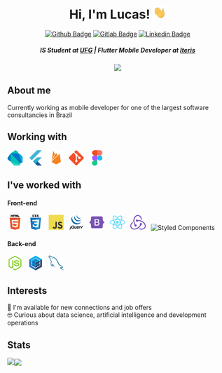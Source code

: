 <div align="center">
  <h1>
    Hi, I'm Lucas! 
    <img src="https://raw.githubusercontent.com/ABSphreak/ABSphreak/master/gifs/Hi.gif" width="30"> 
  </h1> 
  
[![Github Badge](https://img.shields.io/badge/github%20-%23323330.svg?&style=for-the-badge&logo=github&logoColor=white&color=black&link=https://github.com/lucaspmatos)](https://github.com/lucaspmatos)
[![Gitlab Badge](https://img.shields.io/badge/gitlab%20-%23323330.svg?&style=for-the-badge&logo=gitlab&logoColor=white&color=purple&link=https://gitlab.com/lucaspmatos)](https://gitlab.com/lucaspmatos)
[![Linkedin Badge](https://img.shields.io/badge/linkedin%20-%23323330.svg?&style=for-the-badge&logo=linkedin&logoColor=white&color=blue&link=https://www.linkedin.com/in/lucaspmatos/)](https://www.linkedin.com/in/lucaspmatos/)

##### IS Student at [UFG](https://ufg.br) | Flutter Mobile Developer at [Iteris](https://www.iteris.com.br)

![](https://visitor-badge.glitch.me/badge?page_id=lucaspmatos)

</div>

## About me
Currently working as mobile developer for one of the largest software consultancies in Brazil

## Working with
<img height="35" title="Dart" alt="Dart" src="https://raw.githubusercontent.com/devicons/devicon/master/icons/dart/dart-original.svg"> &nbsp;
<img height="35" title="Flutter" alt="Flutter" src="https://github.com/devicons/devicon/blob/master/icons/flutter/flutter-original.svg"> &nbsp;
<img height="35" title="Firebase" alt="Firebase" src="https://raw.githubusercontent.com/devicons/devicon/master/icons/firebase/firebase-plain.svg"> &nbsp;
<img height="35" title="Git" alt="Git" src="https://raw.githubusercontent.com/devicons/devicon/master/icons/git/git-original.svg"> &nbsp;
<img height="35" title="Figma" alt="Figma" src="https://raw.githubusercontent.com/devicons/devicon/master/icons/figma/figma-original.svg"> &nbsp;

## I've worked with
#### Front-end
<img height="35" title="HTML5" alt="HTML5" src="https://raw.githubusercontent.com/devicons/devicon/master/icons/html5/html5-original-wordmark.svg"> &nbsp;
<img height="35" title="CSS3" alt="CSS3" src="https://github.com/devicons/devicon/blob/master/icons/css3/css3-original-wordmark.svg"> &nbsp;
<img height="35" title="JavaScript" alt="JavaScript" src="https://raw.githubusercontent.com/devicons/devicon/master/icons/javascript/javascript-original.svg"> &nbsp;
<img height="35" title="jQuery" alt="jQuery" src="https://raw.githubusercontent.com/devicons/devicon/master/icons/jquery/jquery-original-wordmark.svg"> &nbsp;
<img height="35" title="Bootstrap" alt="Bootstrap" src="https://raw.githubusercontent.com/devicons/devicon/master/icons/bootstrap/bootstrap-plain.svg"> &nbsp;
<img height="35" title="React" alt="React" src="https://github.com/devicons/devicon/blob/master/icons/react/react-original.svg"> &nbsp;
<img height="35" title="Redux" alt="Redux" src="https://raw.githubusercontent.com/devicons/devicon/master/icons/redux/redux-original.svg"> &nbsp;
<img height="35" title="Styled Components" alt="Styled Components" src="https://miro.medium.com/max/480/1*Iohnw2aOQ5EBghVoqKA7VA.png"> &nbsp;

#### Back-end
<img height="35" title="Node.js" alt="Node.js" src="https://raw.githubusercontent.com/devicons/devicon/master/icons/nodejs/nodejs-original.svg"> &nbsp;
<img height="35" title="Sequelize" alt="Sequelize" src="https://raw.githubusercontent.com/devicons/devicon/master/icons/sequelize/sequelize-original.svg"> &nbsp;
<img height="35" title="MySQL" alt="MySQL" src="https://raw.githubusercontent.com/devicons/devicon/master/icons/mysql/mysql-original.svg"> &nbsp;

## Interests
:handshake: I'm available for new connections and job offers<br>
:nerd_face: Curious about data science, artificial intelligence and development operations<br>

## Stats
<img align=left height='140px'  src = 'https://github-readme-stats.vercel.app/api?username=lucaspmatos&theme=midnight-purple&count_private=true&show_icons=true'>
<img align=center height='140px' src='https://github-readme-stats.vercel.app/api/top-langs/?username=lucaspmatos&theme=midnight-purple&hide=html&layout=compact' >
